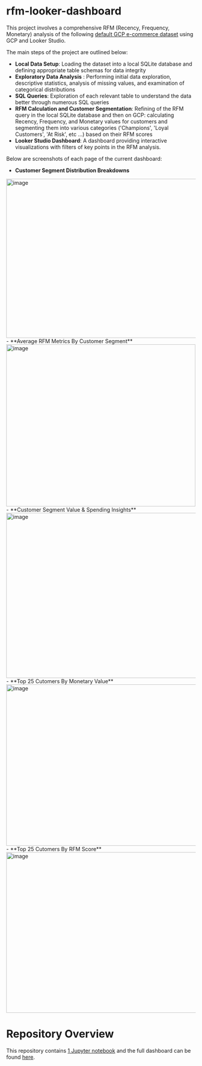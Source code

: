# rfm-looker-dashboard

This project involves a comprehensive RFM (Recency, Frequency, Monetary) analysis of the following [default GCP e-commerce dataset](https://www.kaggle.com/datasets/mustafakeser4/looker-ecommerce-bigquery-dataset/data?select=events.csv) using GCP and Looker Studio.

The main steps of the project are outlined below:
- **Local Data Setup**: Loading the dataset into a local SQLite database and defining appropriate table schemas for data integrity
- **Exploratory Data Analysis** : Performing initial data exploration, descriptive statistics, analysis of missing values, and examination of categorical distributions
- **SQL Queries**: Exploration of each relevant table to understand the data better through numerous SQL queries
- **RFM Calculation and Customer Segmentation**: Refining of the RFM query in the local SQLite database and then on GCP: calculating Recency, Frequency, and Monetary values for customers and segmenting them into various categories ('Champions', 'Loyal Customers', 'At Risk', etc ...) based on their RFM scores
- **Looker Studio Dashboard**: A dashboard providing interactive visualizations with filters of key points in the RFM analysis.

Below are screenshots of each page of the current dashboard: 
- **Customer Segment Distribution Breakdowns**
<img width="523" height="423" alt="image" src="https://github.com/user-attachments/assets/847294a0-cec5-4242-85af-ec3872782d81" />
- **Average RFM Metrics By Customer Segment**
<img width="503" height="431" alt="image" src="https://github.com/user-attachments/assets/5e413da8-da67-417a-986b-e32e7d64cf74" />
- **Customer Segment Value & Spending Insights**
<img width="554" height="439" alt="image" src="https://github.com/user-attachments/assets/acb54f21-34e1-4c33-9ceb-9e9077433afd" />
- **Top 25 Cutomers By Monetary Value**
<img width="592" height="429" alt="image" src="https://github.com/user-attachments/assets/15f4988d-469c-4d63-957d-0de8d68d0238" />
- **Top 25 Cutomers By RFM Score**
<img width="593" height="427" alt="image" src="https://github.com/user-attachments/assets/89ec5fe3-3625-4d3e-bad4-eab25f0036a3" />

# Repository Overview
This repository contains [1 Jupyter notebook](Notebook.ipynb) and the full dashboard can be found [here](https://lookerstudio.google.com/reporting/0dc70163-4b22-491c-a2f4-de37fb6b7158).
